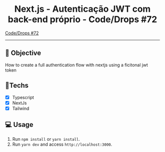 <h1 align="center">
    Next.js - Autenticação JWT com back-end próprio - Code/Drops #72
</h1>

<a href="https://www.youtube.com/watch?v=pvrKHpXGO8E"> Code/Drops #72 </a> 

<hr>

## 🎯 Objective

How to create a full authentication flow with nextjs using a ficitonal jwt token

## 🚀Techs

- [x] Typescript
- [x] NextJs
- [x] Tailwind

## 💻 Usage

1. Run `npm install` or `yarn install`.<br />
2. Run `yarn dev` and access `http://localhost:3000`.<br />
